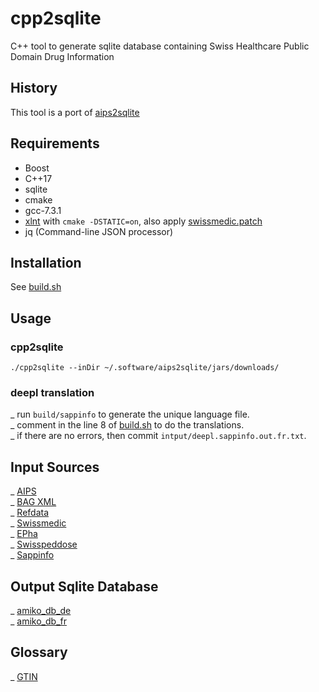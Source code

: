 # cpp2sqlite
C++ tool to generate sqlite database containing Swiss Healthcare Public Domain Drug Information
## History
This tool is a port of [aips2sqlite](https://github.com/zdavatz/aips2sqlite)
## Requirements

- Boost
- C++17
- sqlite
- cmake
- gcc-7.3.1
- [xlnt](https://github.com/tfussell/xlnt) with `cmake -DSTATIC=on`, also apply [swissmedic.patch](https://github.com/zdavatz/cpp2sqlite/files/3584890/swissmedic.patch.txt)
- jq (Command-line JSON processor)

## Installation
See [build.sh](https://github.com/zdavatz/cpp2sqlite/blob/master/scripts/build.sh)
## Usage
### cpp2sqlite
`./cpp2sqlite --inDir ~/.software/aips2sqlite/jars/downloads/`
### deepl translation
_ run `build/sappinfo` to generate the unique language file.\
_ comment in the line 8 of [build.sh](https://github.com/zdavatz/cpp2sqlite/blob/master/scripts/build.sh#L8) to do the translations.\
_ if there are no errors, then commit `intput/deepl.sappinfo.out.fr.txt`.
## Input Sources
_ [AIPS](http://download.swissmedicinfo.ch)\
_ [BAG XML](http://www.spezialitätenliste.ch/File.axd?file=XMLPublications.zip)\
_ [Refdata](https://www.refdata.ch/content/page_1.aspx?Nid=6&Aid=628&ID=291)\
_ [Swissmedic](https://www.swissmedic.ch/dam/swissmedic/de/dokumente/listen/excel-version_zugelasseneverpackungen.xlsx.download.xlsx/excel-version_zugelasseneverpackungen.xlsx)\
_ [EPha](http://download.epha.ch/data/matrix/matrix.csv)\
_ [Swisspeddose](https://swisspeddose.ch)\
_ [Sappinfo](https://sappinfo.ch)
## Output Sqlite Database
_ [amiko_db_de](http://pillbox.oddb.org/amiko_db_full_idx_de.zip)\
_ [amiko_db_fr](http://pillbox.oddb.org/amiko_db_full_idx_fr.zip)
## Glossary
_ [GTIN](http://www.ywesee.com/Main/EANCode)
